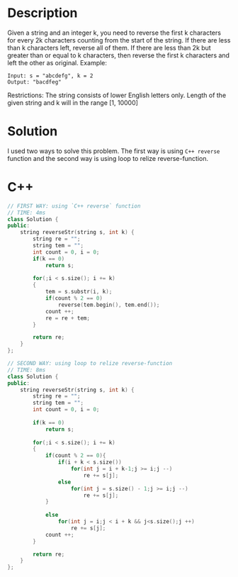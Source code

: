 # Description
Given a string and an integer k, you need to reverse the first k characters for every 2k characters counting from the start of the string. If there are less than k characters left, reverse all of them. If there are less than 2k but greater than or equal to k characters, then reverse the first k characters and left the other as original.
Example:
```
Input: s = "abcdefg", k = 2
Output: "bacdfeg"
```
Restrictions:
The string consists of lower English letters only.
Length of the given string and k will in the range [1, 10000]
# Solution
I used two ways to solve this problem. The first way is using `C++ reverse` function and the second way is using loop to relize reverse-function.
# C++
```cpp
// FIRST WAY: using `C++ reverse` function
// TIME: 4ms
class Solution {
public:
    string reverseStr(string s, int k) {
        string re = "";
        string tem = "";
        int count = 0, i = 0;
        if(k == 0)
            return s;
        
        for(;i < s.size(); i += k)
        {
            tem = s.substr(i, k);
            if(count % 2 == 0)
                reverse(tem.begin(), tem.end());
            count ++;
            re = re + tem;
        }

        return re;
    }
};
```
```cpp
// SECOND WAY: using loop to relize reverse-function
// TIME: 8ms
class Solution {
public:
    string reverseStr(string s, int k) {
        string re = "";
        string tem = "";
        int count = 0, i = 0;
        
        if(k == 0)
            return s;
        
        for(;i < s.size(); i += k)
        {
            if(count % 2 == 0){
                if(i + k < s.size())
                    for(int j = i + k-1;j >= i;j --)
                        re += s[j];
                else
                    for(int j = s.size() - 1;j >= i;j --)
                        re += s[j];
            }
            
            else
                for(int j = i;j < i + k && j<s.size();j ++)
                    re += s[j];
            count ++;
        }

        return re;
    }
};
```
